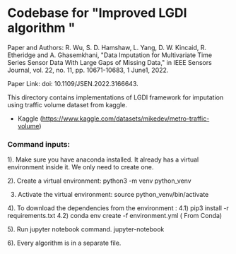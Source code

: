 # Codebase for "Improved LGDI algorithm "

Paper and Authors: R. Wu, S. D. Hamshaw, L. Yang, D. W. Kincaid, R. Etheridge and A. Ghasemkhani, "Data Imputation for Multivariate Time Series Sensor Data With Large Gaps of Missing Data," in IEEE Sensors Journal, vol. 22, no. 11, pp. 10671-10683, 1 June1, 2022.
 
Paper Link: doi: 10.1109/JSEN.2022.3166643.

This directory contains implementations of LGDI framework for imputation
using traffic volume dataset from kaggle.

- Kaggle (https://www.kaggle.com/datasets/mikedev/metro-traffic-volume)


### Command inputs:
1). Make sure you have anaconda installed. It already has a virtual environment inside it. We only need to create one.


2). Create a virtual environment:
python3 -m venv python_venv


3) Activate the virtual environment:
source python_venv/bin/activate


4). To download the dependencies from the environment :
    4.1) pip3 install -r requirements.txt
    4.2) conda env create -f environment.yml ( From Conda)

    
5). Run jupyter notebook command.
jupyter-notebook


6). Every algorithm is in a separate file.
